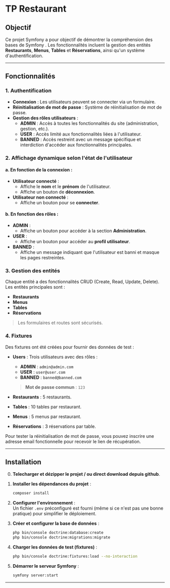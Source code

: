 # TP Restaurant

## Objectif

Ce projet Symfony a pour objectif de démontrer la compréhension des bases de Symfony . Les fonctionnalités incluent la gestion des entités **Restaurants**, **Menus**, **Tables** et **Réservations**, ainsi qu'un système d'authentification.

---

## Fonctionnalités

### 1. Authentification

- **Connexion** : Les utilisateurs peuvent se connecter via un formulaire.
- **Réinitialisation de mot de passe** : Système de réinitialisation de mot de passe.
- **Gestion des rôles utilisateurs** :  
  - **ADMIN** : Accès à toutes les fonctionnalités du site (administration, gestion, etc.).
  - **USER** : Accès limité aux fonctionnalités liées à l'utilisateur.
  - **BANNED** : Accès restreint avec un message spécifique et interdiction d'accéder aux fonctionnalités principales.

### 2. Affichage dynamique selon l'état de l'utilisateur

#### a. En fonction de la connexion :  
- **Utilisateur connecté** :  
  - Affiche le **nom** et le **prénom** de l'utilisateur.  
  - Affiche un bouton de **déconnexion**.  
- **Utilisateur non connecté** :  
  - Affiche un bouton pour se **connecter**.  

#### b. En fonction des rôles :  
- **ADMIN** :  
  - Affiche un bouton pour accéder à la section **Administration**.  
- **USER** :  
  - Affiche un bouton pour accéder au **profil utilisateur**.  
- **BANNED** :  
  - Affiche un message indiquant que l'utilisateur est banni et masque les pages restreintes.

### 3. Gestion des entités

Chaque entité a des fonctionnalités CRUD (Create, Read, Update, Delete).  
Les entités principales sont :  
- **Restaurants**  
- **Menus**  
- **Tables**  
- **Réservations**  

> Les formulaires et routes sont sécurisés.

### 4. Fixtures

Des fixtures ont été créées pour fournir des données de test :  
- **Users** : Trois utilisateurs avec des rôles :  
  - **ADMIN** : `admin@admin.com`  
  - **USER** : `user@user.com`  
  - **BANNED** : `banned@banned.com`  
  > **Mot de passe commun** : `123`  

- **Restaurants** : 5 restaurants.  
- **Tables** : 10 tables par restaurant.  
- **Menus** : 5 menus par restaurant.  
- **Réservations** : 3 réservations par table.  

Pour tester la réinitialisation de mot de passe, vous pouvez inscrire une adresse email fonctionnelle pour recevoir le lien de récupération.

---

## Installation

0. **Telecharger et dézipper le projet / ou direct download depuis github**.

1. **Installer les dépendances du projet** :  
   ```bash
   composer install
   ```

2. **Configurer l'environnement** :  
   Un fichier `.env` préconfiguré est fourni (même si ce n'est pas une bonne pratique) pour simplifier le déploiement.

3. **Créer et configurer la base de données** :  
   ```bash
   php bin/console doctrine:database:create
   php bin/console doctrine:migrations:migrate
   ```

4. **Charger les données de test (fixtures)** :  
   ```bash
   php bin/console doctrine:fixtures:load --no-interaction
   ```

5. **Démarrer le serveur Symfony** :  
   ```bash
   symfony server:start
   ```

---

